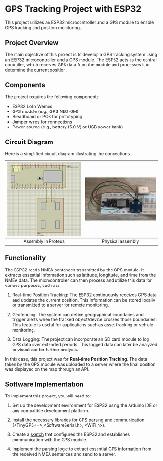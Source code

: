 
# GPS Tracking Project with ESP32

This project utilizes an ESP32 microcontroller and a GPS module to enable GPS tracking and position monitoring.

## Project Overview

The main objective of this project is to develop a GPS tracking system using an ESP32 microcontroller and a GPS module. The ESP32 acts as the central controller, which receives GPS data from the module and processes it to determine the current position.

## Components

The project requires the following components:

- ESP32 Lolin Wemos
- GPS module (e.g., GPS NEO-6M)
- Breadboard or PCB for prototyping
- Jumper wires for connections
- Power source (e.g., battery (5.0 V) or USB power bank)


## Circuit Diagram

Here is a simplified circuit diagram illustrating the connections:

| ![Montaje en digital](/Images/des.png "Montaje en digital") | ![Montaje fisico](/Images/MF.png "MOntaje fisico") |
|:---:|:---:|
| Assembly in Proteus | Physical assembly |


## Functionality

The ESP32 reads NMEA sentences transmitted by the GPS module. It extracts essential information such as latitude, longitude, and time from the NMEA data. The microcontroller can then process and utilize this data for various purposes, such as:

1. Real-time Position Tracking: The ESP32 continuously receives GPS data and updates the current position. This information can be stored locally or transmitted to a server for remote monitoring.

2. Geofencing: The system can define geographical boundaries and trigger alerts when the tracked object/device crosses those boundaries. This feature is useful for applications such as asset tracking or vehicle monitoring.

3. Data Logging: The project can incorporate an SD card module to log GPS data over extended periods. This logged data can later be analyzed or visualized for further analysis.

In this case, this project was for **Real-time Position Tracking**. The data taken by the GPS module was uploaded to a server where the final position was displayed on the map through an API.


## Software Implementation

To implement this project, you will need to:

1. Set up the development environment for ESP32 using the Arduino IDE or any compatible development platform.

2. Install the necessary libraries for GPS parsing and communication (<TinyGPS++>,<SoftwareSerial.h>, <WiFi.h>).

3. Create a [sketch](https://github.com/Camiloo2019/GPS-IoT/blob/main/GPS.ino) that configures the ESP32 and establishes communication with the GPS module.

4. Implement the parsing logic to extract essential GPS information from the received NMEA sentences and send to a server. 